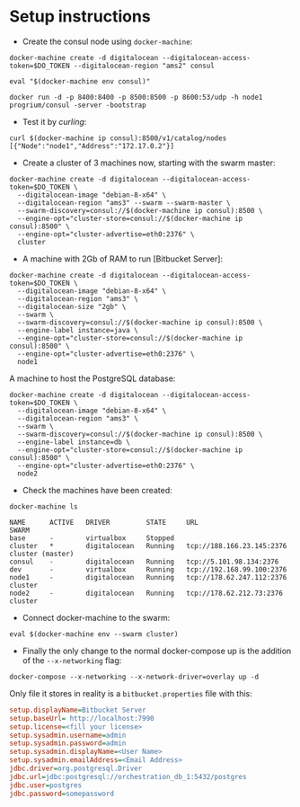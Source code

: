 # Setup instructions

- Create the consul node using `docker-machine`:

```
docker-machine create -d digitalocean --digitalocean-access-token=$DO_TOKEN --digitalocean-region "ams2" consul

eval "$(docker-machine env consul)"

docker run -d -p 8400:8400 -p 8500:8500 -p 8600:53/udp -h node1 progrium/consul -server -bootstrap
```

- Test it by *curling*:

```
curl $(docker-machine ip consul):8500/v1/catalog/nodes
[{"Node":"node1","Address":"172.17.0.2"}]
```

- Create a cluster of 3 machines now, starting with the swarm master:

```
docker-machine create -d digitalocean --digitalocean-access-token=$DO_TOKEN \
  --digitalocean-image "debian-8-x64" \
  --digitalocean-region "ams3" --swarm --swarm-master \
  --swarm-discovery=consul://$(docker-machine ip consul):8500 \
  --engine-opt="cluster-store=consul://$(docker-machine ip consul):8500" \
  --engine-opt="cluster-advertise=eth0:2376" \
  cluster
```

- A machine with 2Gb of RAM to run [Bitbucket Server]:

```
docker-machine create -d digitalocean --digitalocean-access-token=$DO_TOKEN \
  --digitalocean-image "debian-8-x64" \
  --digitalocean-region "ams3" \
  --digitalocean-size "2gb" \
  --swarm \
  --swarm-discovery=consul://$(docker-machine ip consul):8500 \
  --engine-label instance=java \
  --engine-opt="cluster-store=consul://$(docker-machine ip consul):8500" \
  --engine-opt="cluster-advertise=eth0:2376" \
  node1
```

A machine to host the PostgreSQL database:

```
docker-machine create -d digitalocean --digitalocean-access-token=$DO_TOKEN \
  --digitalocean-image "debian-8-x64" \
  --digitalocean-region "ams3" \
  --swarm \
  --swarm-discovery=consul://$(docker-machine ip consul):8500 \
  --engine-label instance=db \
  --engine-opt="cluster-store=consul://$(docker-machine ip consul):8500" \
  --engine-opt="cluster-advertise=eth0:2376" \
  node2
```

- Check the machines have been created:

```
docker-machine ls

NAME      ACTIVE   DRIVER         STATE     URL                         SWARM
base      -        virtualbox     Stopped                               
cluster   *        digitalocean   Running   tcp://188.166.23.145:2376   cluster (master)
consul    -        digitalocean   Running   tcp://5.101.98.134:2376     
dev       -        virtualbox     Running   tcp://192.168.99.100:2376   
node1     -        digitalocean   Running   tcp://178.62.247.112:2376   cluster
node2     -        digitalocean   Running   tcp://178.62.212.73:2376    cluster
```

- Connect docker-machine to the swarm:

```
eval $(docker-machine env --swarm cluster)
```

- Finally the only change to the normal docker-compose up is the addition of the `--x-networking` flag:

```
docker-compose --x-networking --x-network-driver=overlay up -d
```

Only file it stores in reality is a `bitbucket.properties` file with this:

``` ini
setup.displayName=Bitbucket Server
setup.baseUrl= http://localhost:7990
setup.license=<fill your license>
setup.sysadmin.username=admin
setup.sysadmin.password=admin
setup.sysadmin.displayName=<User Name>
setup.sysadmin.emailAddress=<Email Address>
jdbc.driver=org.postgresql.Driver
jdbc.url=jdbc:postgresql://orchestration_db_1:5432/postgres
jdbc.user=postgres
jdbc.password=somepassword
```
